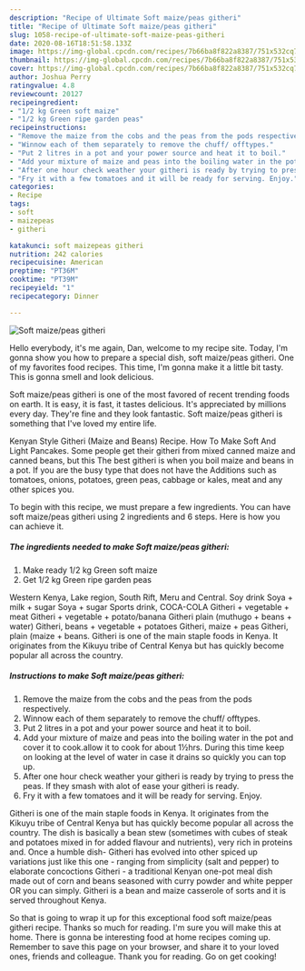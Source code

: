 ```yaml
---
description: "Recipe of Ultimate Soft maize/peas githeri"
title: "Recipe of Ultimate Soft maize/peas githeri"
slug: 1058-recipe-of-ultimate-soft-maize-peas-githeri
date: 2020-08-16T18:51:58.133Z
image: https://img-global.cpcdn.com/recipes/7b66ba8f822a8387/751x532cq70/soft-maizepeas-githeri-recipe-main-photo.jpg
thumbnail: https://img-global.cpcdn.com/recipes/7b66ba8f822a8387/751x532cq70/soft-maizepeas-githeri-recipe-main-photo.jpg
cover: https://img-global.cpcdn.com/recipes/7b66ba8f822a8387/751x532cq70/soft-maizepeas-githeri-recipe-main-photo.jpg
author: Joshua Perry
ratingvalue: 4.8
reviewcount: 20127
recipeingredient:
- "1/2 kg Green soft maize"
- "1/2 kg Green ripe garden peas"
recipeinstructions:
- "Remove the maize from the cobs and the peas from the pods respectively."
- "Winnow each of them separately to remove the chuff/ offtypes."
- "Put 2 litres in a pot and your power source and heat it to boil."
- "Add your mixture of maize and peas into the boiling water in the pot and cover it to cook.allow it to cook for about 1½hrs. During this time keep on looking at the level of water in case it drains so quickly you can top up."
- "After one hour check weather your githeri is ready by trying to press the peas. If they smash with alot of ease your githeri is ready."
- "Fry it with a few tomatoes and it will be ready for serving. Enjoy."
categories:
- Recipe
tags:
- soft
- maizepeas
- githeri

katakunci: soft maizepeas githeri 
nutrition: 242 calories
recipecuisine: American
preptime: "PT36M"
cooktime: "PT39M"
recipeyield: "1"
recipecategory: Dinner

---
```



![Soft maize/peas githeri](https://img-global.cpcdn.com/recipes/7b66ba8f822a8387/751x532cq70/soft-maizepeas-githeri-recipe-main-photo.jpg)

Hello everybody, it's me again, Dan, welcome to my recipe site. Today, I'm gonna show you how to prepare a special dish, soft maize/peas githeri. One of my favorites food recipes. This time, I'm gonna make it a little bit tasty. This is gonna smell and look delicious.

Soft maize/peas githeri is one of the most favored of recent trending foods on earth. It is easy, it is fast, it tastes delicious. It's appreciated by millions every day. They're fine and they look fantastic. Soft maize/peas githeri is something that I've loved my entire life.

Kenyan Style Githeri (Maize and Beans) Recipe. How To Make Soft And Light Pancakes. Some people get their githeri from mixed canned maize and canned beans, but this The best githeri is when you boil maize and beans in a pot. If you are the busy type that does not have the Additions such as tomatoes, onions, potatoes, green peas, cabbage or kales, meat and any other spices you.


To begin with this recipe, we must prepare a few ingredients. You can have soft maize/peas githeri using 2 ingredients and 6 steps. Here is how you can achieve it.

<!--inarticleads1-->

##### The ingredients needed to make Soft maize/peas githeri:

1. Make ready 1/2 kg Green soft maize
1. Get 1/2 kg Green ripe garden peas


Western Kenya, Lake region, South Rift, Meru and Central. Soy drink Soya + milk + sugar Soya + sugar Sports drink, COCA-COLA Githeri + vegetable + meat Githeri + vegetable + potato/banana Githeri plain (muthugo + beans + water) Githeri, beans + vegetable + potatoes Githeri, maize + peas Githeri, plain (maize + beans. Githeri is one of the main staple foods in Kenya. It originates from the Kikuyu tribe of Central Kenya but has quickly become popular all across the country. 

<!--inarticleads2-->

##### Instructions to make Soft maize/peas githeri:

1. Remove the maize from the cobs and the peas from the pods respectively.
1. Winnow each of them separately to remove the chuff/ offtypes.
1. Put 2 litres in a pot and your power source and heat it to boil.
1. Add your mixture of maize and peas into the boiling water in the pot and cover it to cook.allow it to cook for about 1½hrs. During this time keep on looking at the level of water in case it drains so quickly you can top up.
1. After one hour check weather your githeri is ready by trying to press the peas. If they smash with alot of ease your githeri is ready.
1. Fry it with a few tomatoes and it will be ready for serving. Enjoy.


Githeri is one of the main staple foods in Kenya. It originates from the Kikuyu tribe of Central Kenya but has quickly become popular all across the country. The dish is basically a bean stew (sometimes with cubes of steak and potatoes mixed in for added flavour and nutrients), very rich in proteins and. Once a humble dish- Githeri has evolved into other spiced up variations just like this one - ranging from simplicity (salt and pepper) to elaborate concoctions Githeri - a traditional Kenyan one-pot meal dish made out of corn and beans seasoned with curry powder and white pepper OR you can simply. Githeri is a bean and maize casserole of sorts and it is served throughout Kenya. 

So that is going to wrap it up for this exceptional food soft maize/peas githeri recipe. Thanks so much for reading. I'm sure you will make this at home. There is gonna be interesting food at home recipes coming up. Remember to save this page on your browser, and share it to your loved ones, friends and colleague. Thank you for reading. Go on get cooking!
